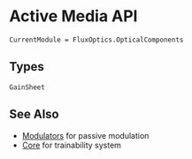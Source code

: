# Active Media API

```@meta
CurrentModule = FluxOptics.OpticalComponents
```

## Types

```@docs
GainSheet
```

## See Also

- [Modulators](../modulators/index.md) for passive modulation
- [Core](../core/index.md) for trainability system
